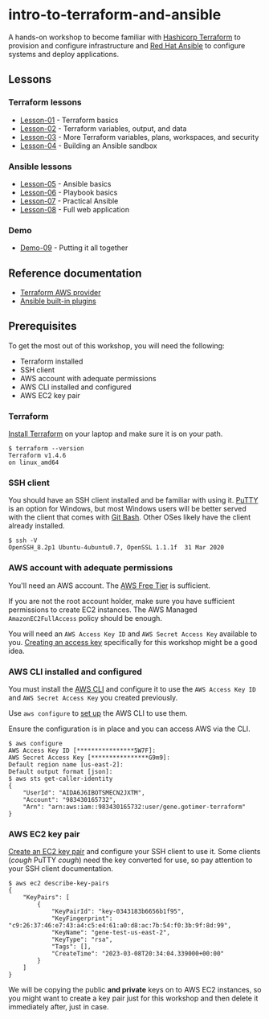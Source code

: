 # intro-to-terraform-and-ansible

A hands-on workshop to become familiar with [Hashicorp Terraform](https://www.terraform.io/)
to provision and configure infrastructure and [Red Hat Ansible](https://github.com/ansible/ansible)
to configure systems and deploy applications.

## Lessons

### Terraform lessons

* [Lesson-01](lesson-01/README.md) - Terraform basics
* [Lesson-02](lesson-02/README.md) - Terraform variables, output, and data
* [Lesson-03](lesson-03/README.md) - More Terraform variables, plans, workspaces, and security
* [Lesson-04](lesson-04/README.md) - Building an Ansible sandbox

### Ansible lessons

* [Lesson-05](lesson-05/README.md) - Ansible basics
* [Lesson-06](lesson-06/README.md) - Playbook basics
* [Lesson-07](lesson-07/README.md) - Practical Ansible
* [Lesson-08](lesson-08/README.md) - Full web application

### Demo

* [Demo-09](demo-09/README.md) - Putting it all together

## Reference documentation

* [Terraform AWS provider](https://registry.terraform.io/providers/hashicorp/aws/latest/docs)
* [Ansible built-in plugins](https://docs.ansible.com/ansible/latest/collections/ansible/builtin/)

## Prerequisites

To get the most out of this workshop, you will need the following:

* Terraform installed
* SSH client
* AWS account with adequate permissions
* AWS CLI installed and configured
* AWS EC2 key pair

### Terraform

[Install Terraform](https://learn.hashicorp.com/tutorials/terraform/install-cli?in=terraform/aws-get-started)
on your laptop and make sure it is on your path.

```console
$ terraform --version
Terraform v1.4.6
on linux_amd64
```

### SSH client

You should have an SSH client installed and be familiar with using it.
[PuTTY](https://www.putty.org/) is an option for Windows, but most Windows users
will be better served with the client that comes with [Git Bash](https://gitforwindows.org/).
Other OSes likely have the client already installed.

```console
$ ssh -V
OpenSSH_8.2p1 Ubuntu-4ubuntu0.7, OpenSSL 1.1.1f  31 Mar 2020
```

### AWS account with adequate permissions

You'll need an AWS account. The [AWS Free Tier](https://aws.amazon.com/free/)
is sufficient.

If you are not the root account holder, make sure you have sufficient permissions
to create EC2 instances. The AWS Managed `AmazonEC2FullAccess` policy should be
enough.

You will need an `AWS Access Key ID` and `AWS Secret Access Key` available to you.
[Creating an access key](https://docs.aws.amazon.com/IAM/latest/UserGuide/id_credentials_access-keys.html)
specifically for this workshop might be a good idea.

### AWS CLI installed and configured

You must install the [AWS CLI](https://docs.aws.amazon.com/cli/latest/userguide/getting-started-install.html)
and configure it to use the `AWS Access Key ID` and `AWS Secret Access Key` you
created previously.

Use `aws configure` to [set up](https://docs.aws.amazon.com/cli/latest/userguide/getting-started-quickstart.html)
the AWS CLI to use them.

Ensure the configuration is in place and you can access AWS via the CLI.

```console
$ aws configure
AWS Access Key ID [****************5W7F]:
AWS Secret Access Key [****************G9m9]:
Default region name [us-east-2]:
Default output format [json]:
$ aws sts get-caller-identity
{
    "UserId": "AIDA6J6IBOTSMECN2JXTM",
    "Account": "983430165732",
    "Arn": "arn:aws:iam::983430165732:user/gene.gotimer-terraform"
}
```

### AWS EC2 key pair

[Create an EC2 key pair](https://docs.aws.amazon.com/AWSEC2/latest/UserGuide/ec2-key-pairs.html#having-ec2-create-your-key-pair)
and configure your SSH client to use it. Some clients (*cough* PuTTY *cough*)
need the key converted for use, so pay attention to your SSH client documentation.

```console
$ aws ec2 describe-key-pairs
{
    "KeyPairs": [
        {
            "KeyPairId": "key-0343183b6656b1f95",
            "KeyFingerprint": "c9:26:37:46:e7:43:a4:c5:e4:61:a0:d8:ac:7b:54:f0:3b:9f:8d:99",
            "KeyName": "gene-test-us-east-2",
            "KeyType": "rsa",
            "Tags": [],
            "CreateTime": "2023-03-08T20:34:04.339000+00:00"
        }
    ]
}
```

We will be copying the public **and private** keys on to AWS EC2 instances, so you
might want to create a key pair just for this workshop and then delete it immediately
after, just in case.
